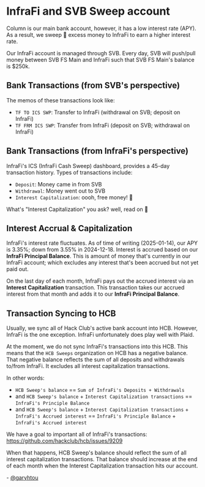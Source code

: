 # InfraFi and SVB Sweep account

Column is our main bank account, however, it has a low interest rate (APY). As a
result, we sweep 🧹 excess money to InfraFi to earn a higher interest rate.

Our InfraFi account is managed through SVB. Every day, SVB will push/pull money
between SVB FS Main and InfraFi such that SVB FS Main's balance is $250k.

## Bank Transactions (from SVB's perspective)

The memos of these transactions look like:

- `TF TO ICS SWP`: Transfer to InfraFi (withdrawal on SVB; deposit on InfraFi)
- `TF FRM ICS SWP`: Transfer from InfraFi (deposit on SVB; withdrawal on
  InfraFi)

## Bank Transactions (from InfraFi's perspective)

InfraFi's ICS (InfraFi Cash Sweep) dashboard, provides a 45-day transaction
history. Types of transactions include:

- `Deposit`: Money came in from SVB
- `Withdrawal`: Money went out to SVB
- `Interest Capitalization`: oooh, free money! 🤑

What's "Interest Capitalization" you ask? well, read on 📖

## Interest Accrual & Capitalization

InfraFi's interest rate fluctuates. As of time of writing (2025-01-14), our APY
is 3.35%; down from 3.55% in 2024-12-18. Interest is accrued based on our
**InfraFi Principal Balance**. This is amount of money that's currently in our
InfraFi account; which excludes any interest that's been accrued but not yet
paid out.

On the last day of each month, InfraFi pays out the accrued interest via an
**Interest Capitalization** transaction. This transaction takes our accrued
interest from that month and adds it to our **InfraFi Principal Balance**.

## Transaction Syncing to HCB

Usually, we sync all of Hack Club's active bank account into HCB. However,
InfraFi is the one exception. InfraFi unfortunately does play well with Plaid.

At the moment, we do not sync InfraFi's transactions into this HCB. This means
that the `HCB Sweeps` organization on HCB has a negative balance. That negative
balance reflects the sum of all deposits and withdrawals to/from InfraFi. It
excludes all interest capitalization transactions.

In other words:

- `HCB Sweep's balance` == `Sum of InfraFi's Deposits + Withdrawals`
- and `HCB Sweep's balance` + `Interest Capitalization transactions` ==
  `InfraFi's Principle Balance`
- and `HCB Sweep's balance` + `Interest Capitalization transactions` +
  `InfraFi's Accrued interest` ==
  `InfraFi's Principle Balance` + `InfraFi's Accrued interest`

We have a goal to important all of InfraFi's
transactions: https://github.com/hackclub/hcb/issues/9209

When that happens, HCB Sweep's balance should reflect the sum of all interest
capitalization transactions. That balance should increase at the end of each
month when the Interest Capitalization transaction hits our account.

\- [@garyhtou](https://garytou.com)
